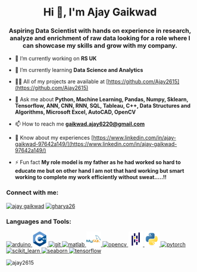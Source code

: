 <h1 align="center">Hi 👋, I'm Ajay Gaikwad</h1>
<h3 align="center">Aspiring Data Scientist with hands on experience in research, analyze and enrichment of raw data looking for a role where I can showcase my skills and grow with my company.</h3>

- 🔭 I’m currently working on **RS UK**

- 🌱 I’m currently learning **Data Science and Analytics**

- 👨‍💻 All of my projects are available at [https://github.com/Ajay2615](https://github.com/Ajay2615)

- 💬 Ask me about **Python, Machine Learning, Pandas, Numpy, Sklearn, Tensorflow, ANN, CNN, RNN, SQL, Tableau, C++, Data Structures and Algorithms, Microsoft Excel, AutoCAD, OpenCV**

- 📫 How to reach me **gaikwad.ajay6220@gmail.com**

- 📄 Know about my experiences [https://www.linkedin.com/in/ajay-gaikwad-97642a149/](https://www.linkedin.com/in/ajay-gaikwad-97642a149/)

- ⚡ Fun fact **My role model is my father as he had worked so hard to educate me but on other hand I am not that hard working but smart working to complete my work efficiently without sweat.....!!**

<h3 align="left">Connect with me:</h3>
<p align="left">
<a href="https://linkedin.com/in/ajay gaikwad" target="blank"><img align="center" src="https://raw.githubusercontent.com/rahuldkjain/github-profile-readme-generator/master/src/images/icons/Social/linked-in-alt.svg" alt="ajay gaikwad" height="30" width="40" /></a>
<a href="https://instagram.com/gharya26" target="blank"><img align="center" src="https://raw.githubusercontent.com/rahuldkjain/github-profile-readme-generator/master/src/images/icons/Social/instagram.svg" alt="gharya26" height="30" width="40" /></a>
</p>

<h3 align="left">Languages and Tools:</h3>
<p align="left"> <a href="https://www.arduino.cc/" target="_blank" rel="noreferrer"> <img src="https://cdn.worldvectorlogo.com/logos/arduino-1.svg" alt="arduino" width="40" height="40"/> </a> <a href="https://www.w3schools.com/cpp/" target="_blank" rel="noreferrer"> <img src="https://raw.githubusercontent.com/devicons/devicon/master/icons/cplusplus/cplusplus-original.svg" alt="cplusplus" width="40" height="40"/> </a> <a href="https://git-scm.com/" target="_blank" rel="noreferrer"> <img src="https://www.vectorlogo.zone/logos/git-scm/git-scm-icon.svg" alt="git" width="40" height="40"/> </a> <a href="https://www.mathworks.com/" target="_blank" rel="noreferrer"> <img src="https://upload.wikimedia.org/wikipedia/commons/2/21/Matlab_Logo.png" alt="matlab" width="40" height="40"/> </a> <a href="https://www.mysql.com/" target="_blank" rel="noreferrer"> <img src="https://raw.githubusercontent.com/devicons/devicon/master/icons/mysql/mysql-original-wordmark.svg" alt="mysql" width="40" height="40"/> </a> <a href="https://opencv.org/" target="_blank" rel="noreferrer"> <img src="https://www.vectorlogo.zone/logos/opencv/opencv-icon.svg" alt="opencv" width="40" height="40"/> </a> <a href="https://pandas.pydata.org/" target="_blank" rel="noreferrer"> <img src="https://raw.githubusercontent.com/devicons/devicon/2ae2a900d2f041da66e950e4d48052658d850630/icons/pandas/pandas-original.svg" alt="pandas" width="40" height="40"/> </a> <a href="https://www.python.org" target="_blank" rel="noreferrer"> <img src="https://raw.githubusercontent.com/devicons/devicon/master/icons/python/python-original.svg" alt="python" width="40" height="40"/> </a> <a href="https://pytorch.org/" target="_blank" rel="noreferrer"> <img src="https://www.vectorlogo.zone/logos/pytorch/pytorch-icon.svg" alt="pytorch" width="40" height="40"/> </a> <a href="https://scikit-learn.org/" target="_blank" rel="noreferrer"> <img src="https://upload.wikimedia.org/wikipedia/commons/0/05/Scikit_learn_logo_small.svg" alt="scikit_learn" width="40" height="40"/> </a> <a href="https://seaborn.pydata.org/" target="_blank" rel="noreferrer"> <img src="https://seaborn.pydata.org/_images/logo-mark-lightbg.svg" alt="seaborn" width="40" height="40"/> </a> <a href="https://www.tensorflow.org" target="_blank" rel="noreferrer"> <img src="https://www.vectorlogo.zone/logos/tensorflow/tensorflow-icon.svg" alt="tensorflow" width="40" height="40"/> </a> </p>

<p><img align="center" src="https://github-readme-stats.vercel.app/api/top-langs?username=ajay2615&show_icons=true&locale=en&layout=compact" alt="ajay2615" /></p>
